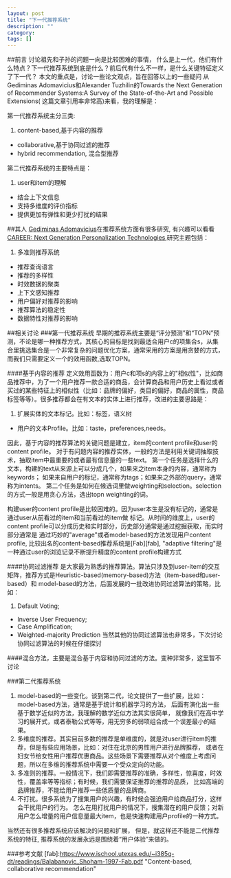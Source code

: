 ```yaml
---
layout: post
title: "下一代推荐系统"
description: ""
category:
tags: []
---
```


##前言
讨论祖先和子孙的问题一向是比较困难的事情，
什么是上一代，他们有什么特点？下一代推荐系统到底是什么？前后代有什么不一样，是什么关键特征定义了下一代？
本文的重点是，讨论一些论文观点，旨在回答以上的一些疑问
从Gediminas Adomavicius和Alexander Tuzhilin的Towards the Next Generation of Recommender Systems:A Survey of the State-of-the-Art and Possible Extensions( 这篇文章引用率非常高)来看，我的理解是：

第一代推荐系统主分三类:

1. content-based,基于内容的推荐
- collaborative,基于协同过滤的推荐
- hybrid recommendation, 混合型推荐

第二代推荐系统的主要特点是：

1. user和item的理解
- 结合上下文信息
- 支持多维度的评价指标
- 提供更加有弹性和更少打扰的结果

##其人
[Gediminas Adomavicius](http://ids.csom.umn.edu/faculty/gedas/)在推荐系统方面有很多研究, 有兴趣可以看看[CAREER: Next Generation Personalization Technologies](http://ids.csom.umn.edu/faculty/gedas/NSFCareer/),研究主题包括：

1. 多准则推荐系统
-  推荐查询语言
-  推荐的多样性
-  时效数据的聚类
-  上下文感知推荐
-  用户偏好对推荐的影响
-  推荐算法的稳定性
-  数据特性对推荐的影响

##相关讨论
###第一代推荐系统
早期的推荐系统主要是“评分预测”和“TOPN”预测，不论是哪一种推荐方式，其核心的目标是找到最适合用户c的项集合s，从集合里挑选集合是一个非常复杂的问题优化方案，通常采用的方案是用贪婪的方式，而我们只需要定义一个的效用函数,选取TOPN。

####基于内容的推荐
定义效用函数为：用户c和项s的内容上的"相似性"，比如商品推荐中，为了一个用户推荐一款合适的商品，会计算商品和用户历史上看过或者买过的某些特征上的相似性（比如：品牌的偏好，类目的偏好，商品的属性，商品标签等等）。很多推荐都会在有文本的实体上进行推荐，改进的主要思路是：

1. 扩展实体的文本标记。比如：标签，语义树
-  用户的文本Profile。比如：taste，preferences,needs。

因此，基于内容的推荐算法的关键问题是建立，item的content profile和user的content profile。
对于有问题内容的推荐实体，一般的方法是利用关键词抽取技术，抽取item中最重要的或者最有信息量的一些text。
第一个任务是选择什么的文本，构建的text从来源上可以分成几个，如果来之item本身的内容，通常称为keywords；
如果来自用户的标记，通常称为tags；如果来之外部的query，通常称为intents。
第二个任务是如何在候选词里做weighting和selection。selection的方式一般是用贪心方法，选出topn weighting的词。

构建user的content profile是比较困难的。因为user本生是没有标记的，通常是通过user从前看过的item和当前看过的item做
标记。从时间的维度上，user的content profile可以分成历史和实时部分，历史部分通常是通过挖掘获取，而实时部分通常是
通过巧妙的"average"或者model-based的方法发现用户content profile, 比较出名的content-based推荐系统是[Fab][fab],
"adaptive filtering"是一种通过user的浏览记录不断提升精度的content profile构建方式

####协同过滤推荐
是大家最为熟悉的推荐算法。算法只涉及到user-item的交互矩阵，推荐方式是Heuristic-based(memory-based)方法（item-based和user-based）和
model-based的方法，后面发展的一批改进协同过滤算法的策略，比如：

1. Default Voting;
- Inverse User Frequency;
- Case Amplification;
- Weighted-majority Prediction
当然其他的协同过滤算法也非常多，下次讨论协同过滤算法的时候在仔细探讨

####混合方法，主要是混合基于内容和协同过滤的方法。变种非常多，这里暂不讨论

###第二代推荐系统

1. model-based的一些变化。谈到第二代，论文提供了一些扩展，比如：model-based方法，通常是基于统计和机器学习的方法，
后面有演化出一些基于数学近似的方法，我理解的数学近似方法其实很简单，
就像我们在高中学习的展开式，或者泰勒公式等等，用无穷多的弱项组合成一个误差最小的结果。
2. 多维度的推荐。其实目前多数的推荐是单维度的，就是对user进行item的推荐，但是有些应用场景，比如：对住在北京的男性用户进行品牌推荐，
或者在妇女节给女性用户推荐优惠商品。这些场景下需要推荐从对个维度上考虑问题，所以在多维的推荐系统中需要一个受众定向的功能。
3. 多准则的推荐。一般情况下，我们即需要推荐的准确，多样性，惊喜度，时效性，覆盖率等等指标；有时候，我们需要保证推荐的推荐的品质，
比如高端的品牌推荐，不能给用户推荐一些低质量的品牌商。
4. 不打扰。很多系统为了搜集用户的兴趣，有时候会强迫用户给商品打分，这样会干扰用户的行为。
怎么在用打扰用户的情况下，搜集潜在的用户反馈；对新用户怎么增量的用户信息量最大item，也是快速构建用户profile的一种方式。

当然还有很多推荐系统应该解决的问题和扩展，
但是，就这样还不能是二代推荐系统的特征, 推荐系统的发展永远是围绕着“用户体验”来做的。

###参考文献
[fab]:https://www.ischool.utexas.edu/~i385q-dt/readings/Balabanovic_Shoham-1997-Fab.pdf "Content-based, collaborative recommendation"
